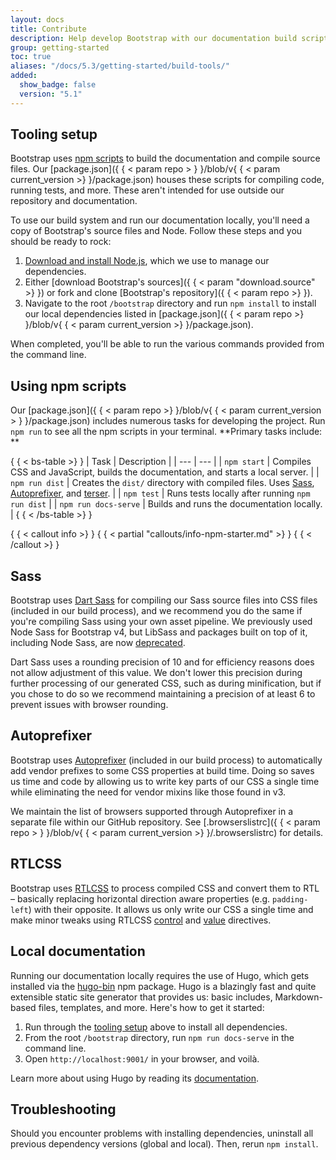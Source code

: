 ```yaml
---
layout: docs
title: Contribute
description: Help develop Bootstrap with our documentation build scripts and tests.
group: getting-started
toc: true
aliases: "/docs/5.3/getting-started/build-tools/"
added:
  show_badge: false
  version: "5.1"
---
```


## Tooling setup

Bootstrap uses [npm scripts](https://docs.npmjs.com/misc/scripts/) to build the
documentation and compile source files. Our [package.json]({ { < param repo >
} }/blob/v{ { < param current_version >} }/package.json) houses these scripts for
compiling code, running tests, and more. These aren't intended for use outside
our repository and documentation.

To use our build system and run our documentation locally, you'll need a copy of
Bootstrap's source files and Node. Follow these steps and you should be ready to
rock:

1. [Download and install Node.js](https://nodejs.org/en/download/), which we use
   to manage our dependencies.
2. Either [download Bootstrap's sources]({ { < param "download.source" >} }) or
   fork and clone [Bootstrap's repository]({ { < param repo >} }).
3. Navigate to the root `/bootstrap` directory and run `npm install` to install
   our local dependencies listed in [package.json]({ { < param repo >} }/blob/v{ { <
   param current_version >} }/package.json).

When completed, you'll be able to run the various commands provided from the
command line.

## Using npm scripts

Our [package.json]({ { < param repo >} }/blob/v{ { < param current_version >
} }/package.json) includes numerous tasks for developing the project. Run
`npm run` to see all the npm scripts in your terminal. **Primary tasks include:
**

{ { < bs-table >} }
| Task | Description |
| --- | --- |
| `npm start` | Compiles CSS and JavaScript, builds the documentation, and
starts a local server. |
| `npm run dist` | Creates the `dist/` directory with compiled files.
Uses [Sass](https://sass-lang.com/), [Autoprefixer](https://github.com/postcss/autoprefixer),
and [terser](https://github.com/terser/terser). |
| `npm test` | Runs tests locally after running `npm run dist` |
| `npm run docs-serve` | Builds and runs the documentation locally. |
{ { < /bs-table >} }

{ { < callout info >} }
{ { < partial "callouts/info-npm-starter.md" >} }
{ { < /callout >} }

## Sass

Bootstrap uses [Dart Sass](https://sass-lang.com/dart-sass/) for compiling our
Sass source files into CSS files (included in our build process), and we
recommend you do the same if you're compiling Sass using your own asset
pipeline. We previously used Node Sass for Bootstrap v4, but LibSass and
packages built on top of it, including Node Sass, are
now [deprecated](https://sass-lang.com/blog/libsass-is-deprecated/).

Dart Sass uses a rounding precision of 10 and for efficiency reasons does not
allow adjustment of this value. We don't lower this precision during further
processing of our generated CSS, such as during minification, but if you chose
to do so we recommend maintaining a precision of at least 6 to prevent issues
with browser rounding.

## Autoprefixer

Bootstrap uses [Autoprefixer](https://github.com/postcss/autoprefixer) (included
in our build process) to automatically add vendor prefixes to some CSS
properties at build time. Doing so saves us time and code by allowing us to
write key parts of our CSS a single time while eliminating the need for vendor
mixins like those found in v3.

We maintain the list of browsers supported through Autoprefixer in a separate
file within our GitHub repository. See [.browserslistrc]({ { < param repo >
} }/blob/v{ { < param current_version >} }/.browserslistrc) for details.

## RTLCSS

Bootstrap uses [RTLCSS](https://rtlcss.com/) to process compiled CSS and convert
them to RTL – basically replacing horizontal direction aware properties (e.g.
`padding-left`) with their opposite. It allows us only write our CSS a single
time and make minor tweaks using
RTLCSS [control](https://rtlcss.com/learn/usage-guide/control-directives/)
and [value](https://rtlcss.com/learn/usage-guide/value-directives/) directives.

## Local documentation

Running our documentation locally requires the use of Hugo, which gets installed
via the [hugo-bin](https://www.npmjs.com/package/hugo-bin) npm package. Hugo is
a blazingly fast and quite extensible static site generator that provides us:
basic includes, Markdown-based files, templates, and more. Here's how to get it
started:

1. Run through the [tooling setup](#tooling-setup) above to install all
   dependencies.
2. From the root `/bootstrap` directory, run `npm run docs-serve` in the command
   line.
3. Open `http://localhost:9001/` in your browser, and voilà.

Learn more about using Hugo by reading
its [documentation](https://gohugo.io/documentation/).

## Troubleshooting

Should you encounter problems with installing dependencies, uninstall all
previous dependency versions (global and local). Then, rerun `npm install`.
